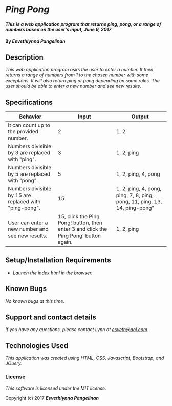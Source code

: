# _Ping Pong_

#### _This is a web application program that returns ping, pong, or a range of numbers based on the user's input, June 9, 2017_

#### By _**Esvethlynna Pangelinan**_

## Description

_This web application program asks the user to enter a number.  It then returns a range of numbers from 1 to the chosen number with some exceptions.  It will also return ping or pong depending on some rules.  The user should be able to enter a new number and see new results._

## Specifications

|Behavior |Input|Output|
|---|---|---|
|It can count up to the provided number.|2|1, 2|
|Numbers divisible by 3 are replaced with "ping".|3|1, 2, ping|
|Numbers divisible by 5 are replaced with "pong".|5|1, 2, ping, 4, pong|
|Numbers divisible by 15 are replaced with "ping-pong".|15|1, 2, ping, 4, pong, ping, 7, 8, ping, pong, 11, ping, 13, 14, ping-pong"|
|User can enter a new number and see new results.|15, click the Ping Pong! button, then enter 3 and click the Ping Pong! button again.|1, 2, ping|


## Setup/Installation Requirements

* _Launch the index.html in the browser._


## Known Bugs

_No known bugs at this time._

## Support and contact details

_If you have any questions, please contact Lynn at esveth@aol.com._

## Technologies Used

_This application was created using HTML, CSS, Javascript, Bootstrap, and JQuery._

### License

*This software is licensed under the MIT license.*

Copyright (c) 2017 **_Esvethlynna Pangelinan_**
